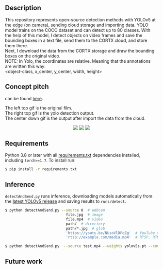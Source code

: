 
## Description

This repository represents open-source detection methods with YOLOv5 at the edge (on camera), sending cloud storage and importing data.
YOLO model trains on the COCO dataset and can detect up to 80 classes.
With the help of this model, I detect objects on video frames and save the bounding boxes in a text file, send them to the CORTX cloud, and store them there.\
Next, I download the data from the CORTX storage and draw the bounding boxes on the original video. \
NOTE: In Yolo, the coordinates are relative. Meaning that the annotations are written this way: \
<object-class, x_center, y_center, width, height>

## Concept pitch
can be found [here]().


The left top gif is the original film.\
The right top gif is the yolo detection output.\
The center down gif is the output after import the data from the cloud.

<p align="center">
   <img src="./gif/original.gif">
   <img src="./gif/yoloResults.gif">
   <img src="./gif/outputAfterReceive.gif">
</p>

## Requirements

Python 3.8 or later with all [requirements.txt](https://github.com/ultralytics/yolov5/blob/master/requirements.txt) dependencies installed, including `torch>=1.7`. To install run:
```bash
$ pip install -r requirements.txt
```

## Inference

`detectAndSend.py` runs inference, downloading models automatically from the [latest YOLOv5 release](https://github.com/ultralytics/yolov5/releases) and saving results to `runs/detect`.

```bash
$ python detectAndSend.py --source 0  # webcam
                            file.jpg  # image 
                            file.mp4  # video
                            path/  # directory
                            path/*.jpg  # glob
                            'https://youtu.be/NUsoVlDFqZg'  # YouTube video
                            'rtsp://example.com/media.mp4'  # RTSP, RTMP, HTTP stream
```

```bash
$ python detectAndSend.py  --source test.mp4 --weights yolov5s.pt --conf 0.25 --save-txt
```

## Future work


